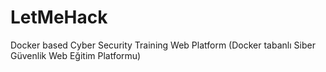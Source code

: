 # LetMeHack

Docker based Cyber Security Training Web Platform (Docker tabanlı Siber Güvenlik Web Eğitim Platformu)
